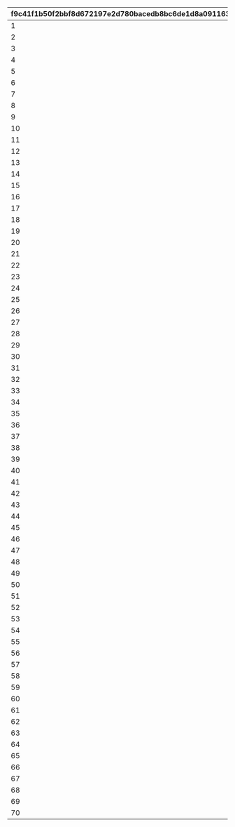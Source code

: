 |f9c41f1b50f2bbf8d672197e2d780bacedb8bc6de1d8a0911634c09d6cf0364f|cfc4fc5a256afc16cfaaf20c578caf420a5636a87896dfedd03b324ce82f2cbf|b7a2d16d0e22f6bf4fc95483623daaee21093fc719938e4b40c0de85e968ff4a|31c919478fa117b00f98e42e84fa92f98c279ce00c065673baf9c3113659f612|a0daf84c133c0e473e684966b0bb9492f957249fb2273ab0ef0f90dbef74c303|1d5fd8da194feb1754aca6c3d3d0bd6dafe14e16fd06c141e2c3a9aaeaeda42e|7bcf9290d0ac7c4d39fbefe66121899a408e24c796333bf20e43ea02e9702035|57c6a2f763da9ae10ac5b552e129c291491000c96d28afcda7b08afe44ddd5de|8103bdf7231549cf01f48208240615b9b9d428c8f622f1817688fdae0f886ce0|
| --- | --- | --- | --- | --- | --- | --- | --- | --- |
|1|10|90001|30000|90043|10000|1|12000|0|
|2|20|90002|30000|90047|10000|2|24000|0|
|3|20|90002|30000|90047|10000|3|24000|0|
|4|20|90002|30000|90047|10000|4|24000|0|
|5|20|90002|30000|90047|10000|5|24000|0|
|6|20|90002|30000|90047|10000|6|24000|0|
|7|20|90002|30000|90047|10000|7|24000|0|
|8|20|90002|30000|90047|10000|8|24000|0|
|9|20|90002|30000|90047|10000|9|24000|0|
|10|20|90002|30000|90047|10000|10|24000|0|
|11|40|90003|30000|90051|10000|11|48000|90011|
|12|40|90003|30000|90051|10000|12|48000|90011|
|13|40|90003|30000|90051|10000|13|48000|90011|
|14|40|90003|30000|90051|10000|14|48000|90011|
|15|40|90003|30000|90051|10000|15|48000|90011|
|16|40|90003|30000|90051|10000|16|48000|90011|
|17|40|90003|30000|90051|10000|17|48000|90011|
|18|40|90003|30000|90051|10000|18|48000|90011|
|19|40|90003|30000|90051|10000|19|48000|90011|
|20|40|90003|30000|90051|10000|20|48000|90011|
|21|60|90004|30000|90055|10000|21|72000|90015|
|22|60|90004|30000|90055|10000|22|72000|90015|
|23|60|90004|30000|90055|10000|23|72000|90015|
|24|60|90004|30000|90055|10000|24|72000|90015|
|25|60|90004|30000|90055|10000|25|72000|90015|
|26|60|90004|30000|90055|10000|26|72000|90015|
|27|60|90004|30000|90055|10000|27|72000|90015|
|28|60|90004|30000|90055|10000|28|72000|90015|
|29|60|90004|30000|90055|10000|29|72000|90015|
|30|60|90004|30000|90055|10000|30|72000|90015|
|31|80|90005|30000|90059|10000|31|96000|90015|
|32|80|90005|30000|90059|10000|32|96000|90015|
|33|80|90005|30000|90059|10000|33|96000|90015|
|34|80|90005|30000|90059|10000|34|96000|90015|
|35|80|90005|30000|90059|10000|35|96000|90015|
|36|80|90005|30000|90059|10000|36|96000|90015|
|37|80|90005|30000|90059|10000|37|96000|90015|
|38|80|90005|30000|90059|10000|38|96000|90015|
|39|80|90005|30000|90059|10000|39|96000|90015|
|40|80|90005|30000|90059|10000|40|96000|90015|
|41|120|90005|30000|90063|10000|41|144000|90017|
|42|120|90005|30000|90063|10000|42|144000|90017|
|43|120|90005|30000|90063|10000|43|144000|90017|
|44|120|90005|30000|90063|10000|44|144000|90017|
|45|120|90005|30000|90063|10000|45|144000|90017|
|46|120|90005|30000|90063|10000|46|144000|90017|
|47|120|90005|30000|90063|10000|47|144000|90017|
|48|120|90005|30000|90063|10000|48|144000|90017|
|49|120|90005|30000|90063|10000|49|144000|90017|
|50|120|90005|30000|90063|10000|50|144000|90017|
|51|150|90006|30000|90067|10000|51|180000|90019|
|52|150|90006|30000|90067|10000|52|180000|90019|
|53|150|90006|30000|90067|10000|53|180000|90019|
|54|150|90006|30000|90067|10000|54|180000|90019|
|55|150|90006|30000|90067|10000|55|180000|90019|
|56|150|90006|30000|90067|10000|56|180000|90019|
|57|150|90006|30000|90067|10000|57|180000|90019|
|58|150|90006|30000|90067|10000|58|180000|90019|
|59|150|90006|30000|90067|10000|59|180000|90019|
|60|150|90006|30000|90067|10000|60|180000|90019|
|61|180|90007|30000|90071|10000|61|216000|90021|
|62|180|90007|30000|90071|10000|62|216000|90021|
|63|180|90007|30000|90071|10000|63|216000|90021|
|64|180|90007|30000|90071|10000|64|216000|90021|
|65|180|90007|30000|90071|10000|65|216000|90021|
|66|180|90007|30000|90071|10000|66|216000|90021|
|67|180|90007|30000|90071|10000|67|216000|90021|
|68|180|90007|30000|90071|10000|68|216000|90021|
|69|180|90007|30000|90071|10000|69|216000|90021|
|70|180|90007|30000|90071|10000|70|216000|90021|